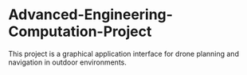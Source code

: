 # Advanced-Engineering-Computation-Project
This project is a graphical application interface for drone planning and navigation in outdoor environments.
